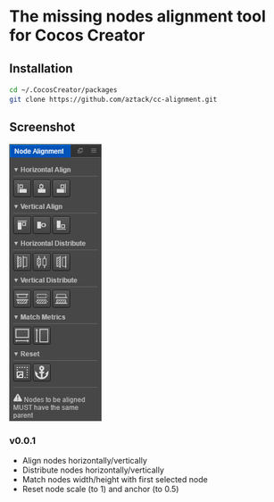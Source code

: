 # The missing nodes alignment tool for Cocos Creator

## Installation

```bash
cd ~/.CocosCreator/packages
git clone https://github.com/aztack/cc-alignment.git
```

## Screenshot

![Setup](screenshot.png)

### v0.0.1

- Align nodes horizontally/vertically
- Distribute nodes horizontally/vertically
- Match nodes width/height with first selected node
- Reset node scale (to 1) and anchor (to 0.5)
